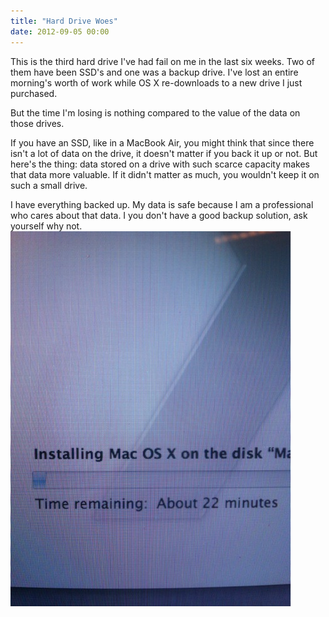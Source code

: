 ```yaml
---
title: "Hard Drive Woes"
date: 2012-09-05 00:00
---
```


<import>This is the third hard drive I've had fail on me in the last six weeks. Two of them have been SSD's and one was a backup drive. I've lost an entire morning's worth of work while OS X re-downloads to a new drive I just purchased. 

But the time I'm losing is nothing compared to the value of the data on those drives. 

If you have an SSD, like in a MacBook Air, you might think that since there isn't a lot of data on the drive, it doesn't matter if you back it up or not. But here's the thing: data stored on a drive with such scarce capacity makes that data more valuable. If it didn't matter as much, you wouldn't keep it on such a small drive. 

I have everything backed up. My data is safe because I am a professional who cares about that data. I you don't have a good backup solution, ask yourself why not.<img src="/img/import/blog/SGFyZC1Ecml2ZS1X/BAFDC6017B224CAF9274A0A92A97E9D9.jpeg" class="img-responsive"></import>

<!-- more -->


